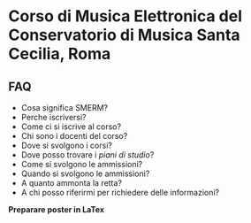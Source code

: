 # Corso di Musica Elettronica del Conservatorio di Musica Santa Cecilia, Roma
## FAQ

- Cosa significa SMERM?
- Perche iscriversi?
- Come ci si iscrive al corso?
- Chi sono i docenti del corso?
- Dove si svolgono i corsi?
- Dove posso trovare i _piani di studio_?
- Come si svolgono le ammissioni?
- Quando si svolgono le ammissioni?
- A quanto ammonta la retta?
- A chi posso riferirmi per richiedere delle informazioni?

**Preparare poster in LaTex**
